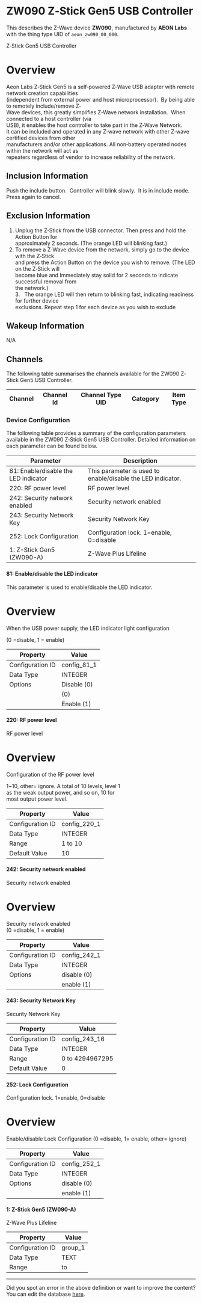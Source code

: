 
# ZW090 Z‐Stick Gen5 USB Controller

This describes the Z-Wave device **ZW090**, manufactured by **AEON Labs** with the thing type UID of ```aeon_zw090_00_000```. 

Z‐Stick Gen5 USB Controller  


# Overview #

Aeon Labs Z‐Stick Gen5 is a self‐powered Z‐Wave USB adapter with remote network creation capabilities  
(independent from external power and host microprocessor).  By being able to remotely include/remove Z‐  
Wave devices, this greatly simplifies Z‐Wave network installation.  When connected to a host controller (via  
USB), it enables the host controller to take part in the Z‐Wave Network.  
It can be included and operated in any Z‐wave network with other Z‐wave certified devices from other  
manufacturers and/or other applications. All non‐battery operated nodes within the network will act as  
repeaters regardless of vendor to increase reliability of the network. 

  


## Inclusion Information ##

Push the include button.  Controller will blink slowly.  It is in include mode.  Press again to cancel.

  


## Exclusion Information ##

1. Unplug the Z‐Stick from the USB connector. Then press and hold the Action Button for  
approximately 2 seconds. (The orange LED will blinking fast.)  
2. To remove a Z‐Wave device from the network, simply go to the device with the Z‐Stick  
and press the Action Button on the device you wish to remove. (The LED on the Z‐Stick will  
become blue and Immediately stay solid for 2 seconds to indicate successful removal from  
the network.)  
3.   The orange LED will then return to blinking fast, indicating readiness for further device  
exclusions. Repeat step 1 for each device as you wish to exclude

  


## Wakeup Information ##

N/A

## Channels
The following table summarises the channels available for the ZW090 Z‐Stick Gen5 USB Controller.

| Channel | Channel Id | Channel Type UID | Category | Item Type |
|---------|------------|------------------|----------|-----------|




### Device Configuration
The following table provides a summary of the configuration parameters available in the ZW090 Z‐Stick Gen5 USB Controller.
Detailed information on each parameter can be found below.

| Parameter   | Description |
|-------------|-------------|
| 81: Enable/disable the LED indicator | This parameter is used to enable/disable the LED indicator. |
| 220: RF power level | RF power level |
| 242: Security network enabled | Security network enabled |
| 243: Security Network Key | Security Network Key |
| 252: Lock Configuration | Configuration lock. 1=enable, 0=disable |
| 1: Z-Stick Gen5 (ZW090-A) | Z-Wave Plus Lifeline |




#### 81: Enable/disable the LED indicator

This parameter is used to enable/disable the LED indicator.  


# Overview #

When the USB power supply, the LED indicator light configuration

(0 =disable, 1 = enable)


| Property         | Value    |
|------------------|----------|
| Configuration ID | config_81_1 |
| Data Type        | INTEGER || Default Value | 1 |
| Options | Disable (0) |
|  |  (0) |
|  | Enable (1) |






#### 220: RF power level

RF power level  


# Overview #

Configuration of the RF power level

1~10, other= ignore. A total of 10 levels, level 1  
as the weak output power, and so on, 10 for  
most output power level.


| Property         | Value    |
|------------------|----------|
| Configuration ID | config_220_1 |
| Data Type        | INTEGER |
| Range | 1 to 10 |
| Default Value | 10 |






#### 242: Security network enabled

Security network enabled  


# Overview #

Security network enabled  
(0 =disable, 1 = enable)


| Property         | Value    |
|------------------|----------|
| Configuration ID | config_242_1 |
| Data Type        | INTEGER || Default Value | 0 |
| Options | disable (0) |
|  | enable (1) |






#### 243: Security Network Key

Security Network Key


| Property         | Value    |
|------------------|----------|
| Configuration ID | config_243_16 |
| Data Type        | INTEGER |
| Range | 0 to 4294967295 |
| Default Value | 0 |






#### 252: Lock Configuration

Configuration lock. 1=enable, 0=disable  


# Overview #

Enable/disable Lock Configuration (0 =disable, 1= enable, other= ignore)


| Property         | Value    |
|------------------|----------|
| Configuration ID | config_252_1 |
| Data Type        | INTEGER || Default Value | 0 |
| Options | disable (0) |
|  | enable (1) |






#### 1: Z-Stick Gen5 (ZW090-A)

Z-Wave Plus Lifeline


| Property         | Value    |
|------------------|----------|
| Configuration ID | group_1 |
| Data Type        | TEXT |
| Range |  to  |






---

Did you spot an error in the above definition or want to improve the content?
You can edit the database [here](http://www.cd-jackson.com/index.php/zwave/zwave-device-database/zwave-device-list/devicesummary/265).

